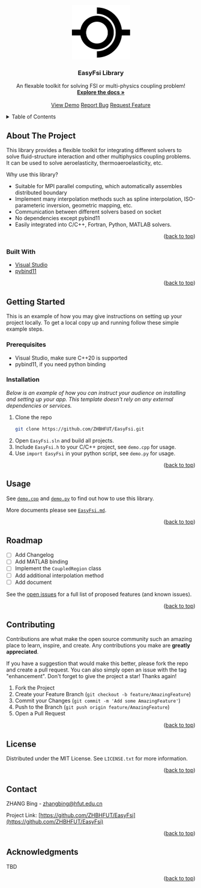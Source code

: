 <a name="readme-top"></a>
<!--
*** This readme is written based on Best-README-Template.
-->

<!-- PROJECT SHIELDS -->

<!-- PROJECT LOGO -->
<br />
<div align="center">
  <a href="https://github.com/ZHBHFUT/EasyFsi">
    <img src="images/logo.png" alt="Logo" width="155" height="144">
  </a>

  <h3 align="center">EasyFsi Library</h3>

  <p align="center">
    An flexable toolkit for solving FSI or multi-physics coupling problem!
    <br />
    <a href="https://github.com/ZHBHFUT/EasyFsi/EasyFsi.md"><strong>Explore the docs »</strong></a>
    <br />
    <br />
    <a href="https://github.com/ZHBHFUT/EasyFsi/demo.cpp">View Demo</a>
    <a href="https://github.com/ZHBHFUT/EasyFsi/issues">Report Bug</a>
    <a href="https://github.com/ZHBHFUT/EasyFsi/issues">Request Feature</a>
  </p>
</div>

<!-- TABLE OF CONTENTS -->
<details>
  <summary>Table of Contents</summary>
  <ol>
    <li>
      <a href="#about-the-project">About The Project</a>
      <ul>
        <li><a href="#built-with">Built With</a></li>
      </ul>
    </li>
    <li>
      <a href="#getting-started">Getting Started</a>
      <ul>
        <li><a href="#prerequisites">Prerequisites</a></li>
        <li><a href="#installation">Installation</a></li>
      </ul>
    </li>
    <li><a href="#usage">Usage</a></li>
    <li><a href="#roadmap">Roadmap</a></li>
    <li><a href="#contributing">Contributing</a></li>
    <li><a href="#license">License</a></li>
    <li><a href="#contact">Contact</a></li>
    <li><a href="#acknowledgments">Acknowledgments</a></li>
  </ol>
</details>

<!-- ABOUT THE PROJECT -->
## About The Project

This library provides a flexible toolkit for integrating different solvers to solve fluid-structure interaction and other multiphysics coupling problems. It can be used to solve aeroelasticity, thermoaeroelasticity, etc.

Why use this library?
+ Suitable for MPI parallel computing, which automatically assembles distributed boundary
+ Implement many interpolation methods such as spline interpolation, ISO-parameteric inversion, geometric mapping, etc.
+ Communication between different solvers based on socket
+ No dependencies except pybind11
+ Easily integrated into C/C++, Fortran, Python, MATLAB solvers.

<p align="right">(<a href="#readme-top">back to top</a>)</p>

### Built With

* [Visual Studio][visualstudio-url]
* [pybind11][pybind11-url]

<p align="right">(<a href="#readme-top">back to top</a>)</p>


<!-- GETTING STARTED -->
## Getting Started

This is an example of how you may give instructions on setting up your project locally.
To get a local copy up and running follow these simple example steps.

### Prerequisites

* Visual Studio, make sure C++20 is supported
* pybind11, if you need python binding

### Installation

_Below is an example of how you can instruct your audience on installing and setting up your app. This template doesn't rely on any external dependencies or services._

1. Clone the repo
   ```sh
   git clone https://github.com/ZHBHFUT/EasyFsi.git
   ```
2. Open `EasyFsi.sln` and build all projects.
3. Include `EasyFsi.h` to your C/C++ project, see `demo.cpp` for usage.
4. Use `import EasyFsi` in your python script, see `demo.py` for usage.

<p align="right">(<a href="#readme-top">back to top</a>)</p>

<!-- USAGE EXAMPLES -->
## Usage

See [`demo.cpp`](https://github.com/ZHBHFUT/EasyFsi/demo.cpp) and [`demo.py`](https://github.com/ZHBHFUT/EasyFsi/demo.cpp) to find out how to use this library.

More documents please see [`EasyFsi.md`](https://github.com/ZHBHFUT/EasyFsi/EasyFsi.md).

<p align="right">(<a href="#readme-top">back to top</a>)</p>

<!-- ROADMAP -->
## Roadmap

- [ ] Add Changelog
- [ ] Add MATLAB binding
- [ ] Implement the `CoupledRegion` class
- [ ] Add additional interpolation method
- [ ] Add document

See the [open issues](https://github.com/ZHBHFUT/EasyFsi/issues) for a full list of proposed features (and known issues).

<p align="right">(<a href="#readme-top">back to top</a>)</p>

<!-- CONTRIBUTING -->
## Contributing

Contributions are what make the open source community such an amazing place to learn, inspire, and create. Any contributions you make are **greatly appreciated**.

If you have a suggestion that would make this better, please fork the repo and create a pull request. You can also simply open an issue with the tag "enhancement".
Don't forget to give the project a star! Thanks again!

1. Fork the Project
2. Create your Feature Branch (`git checkout -b feature/AmazingFeature`)
3. Commit your Changes (`git commit -m 'Add some AmazingFeature'`)
4. Push to the Branch (`git push origin feature/AmazingFeature`)
5. Open a Pull Request

<p align="right">(<a href="#readme-top">back to top</a>)</p>

<!-- LICENSE -->
## License

Distributed under the MIT License. See `LICENSE.txt` for more information.

<p align="right">(<a href="#readme-top">back to top</a>)</p>

<!-- CONTACT -->
## Contact

ZHANG Bing - zhangbing@hfut.edu.cn

Project Link: [https://github.com/ZHBHFUT/EasyFsi](https://github.com/ZHBHFUT/EasyFsi)

<p align="right">(<a href="#readme-top">back to top</a>)</p>

<!-- ACKNOWLEDGMENTS -->
## Acknowledgments

TBD

<p align="right">(<a href="#readme-top">back to top</a>)</p>

<!-- MARKDOWN LINKS & IMAGES -->
<!-- https://www.markdownguide.org/basic-syntax/#reference-style-links -->
[license-shield]: https://github.com/ZHBHFUT/EasyFsi/images/LICENSE-MIT.svg?style=for-the-badge
[license-url]: https://mit-license.org/
[visualstudio-img]: https://visualstudio.microsoft.com/wp-content/uploads/2021/10/Product-Icon.svg
[visualstudio-url]: https://visualstudio.microsoft.com
[pybind11-img]:https://github.com/pybind/pybind11/raw/master/docs/pybind11-logo.png
[pybind11-url]:https://github.com/pybind/pybind11
